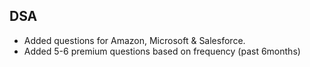 ## DSA
- Added questions for Amazon, Microsoft & Salesforce. 
- Added 5-6 premium questions based on frequency (past 6months)
